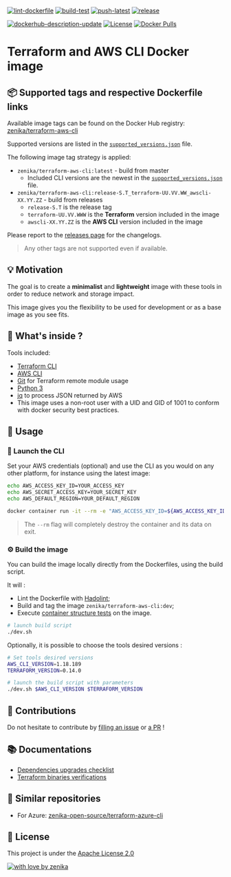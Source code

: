 [![lint-dockerfile](https://github.com/zenika-open-source/terraform-aws-cli/actions/workflows/lint-dockerfile.yml/badge.svg)](https://github.com/zenika-open-source/terraform-aws-cli/actions/workflows/lint-dockerfile.yml)
[![build-test](https://github.com/zenika-open-source/terraform-aws-cli/actions/workflows/build-test.yml/badge.svg)](https://github.com/zenika-open-source/terraform-aws-cli/actions/workflows/build-test.yml)
[![push-latest](https://github.com/zenika-open-source/terraform-aws-cli/actions/workflows/push-latest.yml/badge.svg)](https://github.com/zenika-open-source/terraform-aws-cli/actions/workflows/push-latest.yml)
[![release](https://github.com/zenika-open-source/terraform-aws-cli/actions/workflows/release.yml/badge.svg)](https://github.com/zenika-open-source/terraform-aws-cli/actions/workflows/release.yml)

[![dockerhub-description-update](https://github.com/zenika-open-source/terraform-aws-cli/actions/workflows/dockerhub-description-update.yml/badge.svg)](https://github.com/zenika-open-source/terraform-aws-cli/actions/workflows/dockerhub-description-update.yml)
[![License](https://img.shields.io/badge/License-Apache%202.0-blue.svg)](https://opensource.org/licenses/Apache-2.0)
[![Docker Pulls](https://img.shields.io/docker/pulls/zenika/terraform-aws-cli.svg)](https://hub.docker.com/r/zenika/terraform-aws-cli/)

# Terraform and AWS CLI Docker image

## 📦 Supported tags and respective Dockerfile links
Available image tags can be found on the Docker Hub registry: [zenika/terraform-aws-cli](https://hub.docker.com/r/zenika/terraform-aws-cli/tags)

Supported versions are listed in the [`supported_versions.json`](https://github.com/Zenika/terraform-aws-cli/blob/master/supported_versions.json) file.

The following image tag strategy is applied:
* `zenika/terraform-aws-cli:latest` - build from master
  * Included CLI versions are the newest in the [`supported_versions.json` ](https://github.com/Zenika/terraform-aws-cli/blob/master/supported_versions.json) file.
* `zenika/terraform-aws-cli:release-S.T_terraform-UU.VV.WW_awscli-XX.YY.ZZ` - build from releases
  * `release-S.T` is the release tag
  * `terraform-UU.VV.WWW` is the **Terraform** version included in the image
  * `awscli-XX.YY.ZZ` is the **AWS CLI** version included in the image

Please report to the [releases page](https://github.com/Zenika/terraform-aws-cli/releases) for the changelogs.

> Any other tags are not supported even if available.

## 💡 Motivation
The goal is to create a **minimalist** and **lightweight** image with these tools in order to reduce network and storage impact.

This image gives you the flexibility to be used for development or as a base image as you see fits.

## 🔧 What's inside ?
Tools included:

* [Terraform CLI](https://www.terraform.io/docs/commands/index.html)
* [AWS CLI](https://aws.amazon.com/fr/cli/)
* [Git](https://git-scm.com/) for Terraform remote module usage
* [Python 3](https://www.python.org/)
* [jq](https://stedolan.github.io/jq/) to process JSON returned by AWS
* This image uses a non-root user with a UID and GID of 1001 to conform with docker security best practices.

## 🚀 Usage

### 🐚 Launch the CLI
Set your AWS credentials (optional) and use the CLI as you would on any other platform, for instance using the latest image:

```bash
echo AWS_ACCESS_KEY_ID=YOUR_ACCESS_KEY
echo AWS_SECRET_ACCESS_KEY=YOUR_SECRET_KEY
echo AWS_DEFAULT_REGION=YOUR_DEFAULT_REGION

docker container run -it --rm -e "AWS_ACCESS_KEY_ID=${AWS_ACCESS_KEY_ID}" -e "AWS_SECRET_ACCESS_KEY=${AWS_SECRET_ACCESS_KEY}" -e "AWS_DEFAULT_REGION=${AWS_DEFAULT_REGION}" -v ${PWD}:/workspace zenika/terraform-aws-cli:latest
```

> The `--rm` flag will completely destroy the container and its data on exit.

### ⚙️ Build the image
You can build the image locally directly from the Dockerfiles, using the build script.

It will :
* Lint the Dockerfile with [Hadolint](https://github.com/hadolint/hadolint);
* Build and tag the image `zenika/terraform-aws-cli:dev`;
* Execute [container structure tests](https://github.com/GoogleContainerTools/container-structure-test) on the image.

```bash
# launch build script
./dev.sh
```

Optionally, it is possible to choose the tools desired versions :

```bash
# Set tools desired versions
AWS_CLI_VERSION=1.18.189
TERRAFORM_VERSION=0.14.0

# launch the build script with parameters
./dev.sh $AWS_CLI_VERSION $TERRAFORM_VERSION
```

## 🙏 Contributions
Do not hesitate to contribute by [filling an issue](https://github.com/Zenika/terraform-aws-cli/issues) or [a PR](https://github.com/Zenika/terraform-aws-cli/pulls) !

## 📚 Documentations

* [Dependencies upgrades checklist](https://github.com/zenika-open-source/terraform-aws-cli/tree/master/docs/dependencies-upgrades.md)
* [Terraform binaries verifications](https://github.com/zenika-open-source/terraform-aws-cli/tree/master/docs/terraform-binaries-verifications.md)

## 🚩 Similar repositories

* For Azure: [zenika-open-source/terraform-azure-cli](https://github.com/zenika-open-source/terraform-azure-cli)

## 📖 License
This project is under the [Apache License 2.0](https://raw.githubusercontent.com/Zenika/terraform-aws-cli/master/LICENSE)

[![with love by zenika](https://img.shields.io/badge/With%20%E2%9D%A4%EF%B8%8F%20by-Zenika-b51432.svg)](https://oss.zenika.com)
